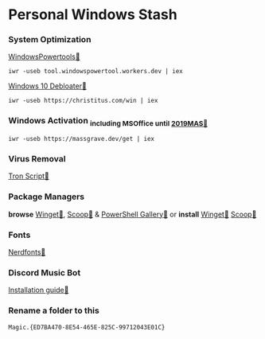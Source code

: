 # Personal Windows Stash
### **System Optimization**
 [WindowsPowertools:link:](https://github.com/windows-powertool/Powertool)
```
iwr -useb tool.windowspowertool.workers.dev | iex
```
 [Windows 10 Debloater:link:](https://github.com/ChrisTitusTech/winutil)
```
iwr -useb https://christitus.com/win | iex
```
### **Windows Activation** <sub> including MSOffice until [2019](other/Setup64.exe)[MAS:link:](https://github.com/massgravel/Microsoft-Activation-Scripts/releases/tag/1.6)<sub/>

```
iwr -useb https://massgrave.dev/get | iex
```
### **Virus Removal**
 [Tron Script:link:](https://github.com/bmrf/tron)
### **Package Managers**
**browse** [Winget:link:](https://winstall.app/apps), [Scoop:link:](https://scoop.sh) & [PowerShell Gallery:link:](https://www.powershellgallery.com/) or **install** [Winget:link:](https://github.com/microsoft/winget-cli/releases/tag/v1.4.10173) [Scoop:link:](https://github.com/ScoopInstaller/Install#readme)

### **Fonts**
[Nerdfonts:link:](https://www.nerdfonts.com/font-downloads)

### **Discord Music Bot** 
[Installation guide:link:](https://just-some-bots.github.io/MusicBot/installing/windows/)
### **Rename a folder to this**
```
Magic.{ED7BA470-8E54-465E-825C-99712043E01C}
```
